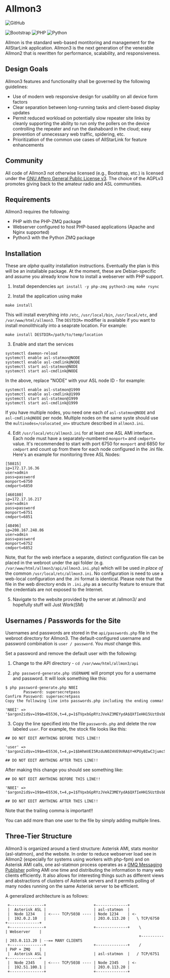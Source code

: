 # Allmon3

![GitHub](https://img.shields.io/github/license/AllStarLink/Allmon3)

![Bootstrap](https://img.shields.io/badge/bootstrap-%23563D7C.svg?style=for-the-badge&logo=bootstrap&logoColor=white) ![PHP](https://img.shields.io/badge/php-%23777BB4.svg?style=for-the-badge&logo=php&logoColor=white) ![Python](https://img.shields.io/badge/python-3670A0?style=for-the-badge&logo=python&logoColor=ffdd54)

Allmon is the standard web-based montitoring and management for the AllStarLink
application. Allmon3 is the next generation of the venerable Allmon2 that is 
rewritten for performance, scalability, and responsiveness.

## Design Goals
Allmon3 features and functionality shall be governed by the following guidelines:

* Use of modern web responsive design for usability on all device form factors
* Clear separation between long-running tasks and client-based display updates
* Permit reduced workload on potentially slow repeater site links by cleanly supporting the ability to run only the pollers on the device controlling the repeater and run the dashaboard in the cloud; easy prevention of unnecessary web traffic, spidering, etc.
* Prioritization of the common use cases of AllStarLink for feature enhancements

## Community
All code of Allmon3 not otherwise licensed (e.g., Bootstrap, etc.) is licensed
under the [GNU Affero General Public License v3](https://www.gnu.org/licenses/why-affero-gpl.html).
The choice of the AGPLv3 promotes giving back to the amateur radio and
ASL communities.

## Requirements
Allmon3 requires the following:

* PHP with the PHP-ZMQ package
* Webserver configured to host PHP-based applications (Apache and Nginx supported)
* Python3 with the Python ZMQ package

## Installation
These are *alpha* quality installation instructions. Eventually the plan is this
will be an installable package. At the moment, these are Debian-specific and 
assume you already know how to install a webserver with PHP support.

1. Install dependencies `apt install -y php-zmq python3-zmq make rsync`

2. Install the application using make
```
make install
```

This will install everything into `/etc`, `/usr/local/bin`, `/usr/local/etc`,
and `/var/www/html/allmon3`. The `DESTDIR=` modifier is available if you want
to install monolithically into a seaprate location. For example:

```
make install DESTDIR=/path/to/temp/location
```
3. Enable and start the services
```
systemctl daemon-reload
systemctl enable asl-statmon@NODE
systemctl enable asl-cmdlink@NODE
systemctl start asl-statmon@NODE
systemctl start asl-cmdlink@NODE
```

In the above, replace "NODE" with your ASL node ID - for example:

```
systemctl enable asl-statmon@1999
systemctl enable asl-cmdlink@1999
systemctl start asl-statmon@1999
systemctl start asl-cmdlink@1999
```

If you have multiple nodes, you need one each of `asl-statmon@NODE` and `asl-cmdlink@NODE` per node. Multiple nodes on the same syste should use the `multinodes=/colocated_on=` structure described in `allmon3.ini`.

4. Edit `/usr/local/etc/allmon3.ini` for at least one ASL AMI interface. Each node
must have a separately-numbered `monport=` and `cmdport=` value. It's recommended
to start with port 6750 for `monport` and 6850 for `cmdport`
 and count up from there for each node configured in the .ini file. 
Here's an example for monitoring three ASL Nodes:

```
[50815]
ip=172.17.16.36
user=admin
pass=password
monport=6750
cmdport=6850

[460180]
ip=172.17.16.217
user=admin
pass=password
monport=6751
cmdport=6851

[48496]
ip=208.167.248.86
user=admin
pass=password
monport=6752
cmdport=6852
```

Note, that for the web interface a separate, distinct configuration file
can be placed in the webroot under the api folder 
(e.g. `/var/www/html/allmon3/api/allmon3.ini.php`)
which will be used *in place of* the common `/usr/local/etc/allmon3.ini`. No
configuration is need to use a web-local configuration and the .ini format
is identical. Please note that the file in the web directory ends in `.ini.php` as 
a security feature to ensure that the credentials are not exposed to the Internet.

5. Navigate to the website provided by the server at /allmon3/
and hopefully stuff will Just Work(SM)

## Usernames / Passwords for the Site
Usernames and passwords are stored in the `api/passwords.php` file in
the webroot directory for Allmon3. The default-configured username
and password combination is `user / password`. You *must* change this.

Set a password and remove the default user with the following:

1. Change to the API directory - `cd /var/www/html/allmon3/api`

2. `php password-generate.php USERNAME` will prompt you for a username and password. It will
look something like this:

```
$ php password-generate.php N8EI
        Password: supersecretpass
Confirm Password: supersecretpass
Copy the following line into passwords.php including the ending comma!

'N8EI' => '$argon2id$v=19$m=65536,t=4,p=1$TVpxbGpRYzJVekZ3MEYydA$QXfIeHH15UztDsbBa6tzKzFgYxwsDgt7FLx9GPfJ1Q4',

```

3. Copy the line specified into the file `passwords.php` and delete the row labeled `user`. For example,
the stock file looks like this:

```
## DO NOT EDIT ANYTHING BEFORE THIS LINE!!

'user' => '$argon2id$v=19$m=65536,t=4,p=1$bHhmVEI5RzduN0Z4VE9VRA$Y+KPUyBIwC3jumcSzBtVI3vFupmtCt9F4ejPtoYK6uc',

## DO NOT EDIT ANYTHING AFTER THIS LINE!!

```

After making this change you should see something like:

```
## DO NOT EDIT ANYTHING BEFORE THIS LINE!!

'N8EI' => '$argon2id$v=19$m=65536,t=4,p=1$TVpxbGpRYzJVekZ3MEYydA$QXfIeHH15UztDsbBa6tzKzFgYxwsDgt7FLx9GPfJ1Q4',

## DO NOT EDIT ANYTHING AFTER THIS LINE!!
```
Note that the trailing comma is important!!

You can add more than one user to the file by simply adding multiple lines.

## Three-Tier Structure
Allmon3 is organized around a tierd structure: Asterisk AMI, stats monitor (asl-statmon), 
and the website. In order to reduce webserver load see in Allmon2 (especially for systems 
using workers with php-fpm) and on Asterisk AMI calls, one asl-statmon process operates
as a [0MQ Messaging Publisher](https://www.zeromq.org/) polling AMI one time and distributing
the information to many web clients efficiently. It also allows for interesting things
such as different views and abstractions of clusters of Asterisk servers and it permits
polling of many nodes running on the same Asterisk server to be efficient.

A generalized architecture is as follows:

```
 +---------------+                     +--------------+
 |  Asterisk ASL |                     | asl-statmon  |
 |  Node 1234    | <---- TCP/5038 ---- | Node 1234    | <-            
 |  192.0.2.10   |                     | 203.0.113.20 |   \ TCP/6750  +--------------+ 
 +---------------+                     +--------------+    \          | Webserver    |
                                                           +----------| 203.0.113.20 | --== MANY CLIENTS
 +---------------+                     +--------------+    /          | PHP + ZMQ    |
 |  Asterisk ASL |                     | asl-statmon  |   / TCP/6751  +--------------+
 |  Node 2345    | <---- TCP/5038 ---- | Node 2345    | <-
 |  192.51.100.1 |                     | 203.0.113.20 |
 +---------------+                     +--------------+
```

